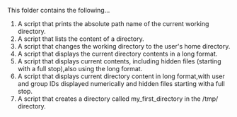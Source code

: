 This folder contains the following...

1. A script that prints the absolute path name of the current working directory.
2. A script that lists the content of a directory.
3. A script that changes the working directory to the user's home directory.
4. A script that displays the current directory contents in a long format.
5. A script that displays current contents, including hidden files (starting with a full stop),also using the long format.
6. A script that displays current directory content in long format,with user and group IDs displayed numerically and hidden files starting witha full stop.
7. A script that creates a directory called my_first_directory in the /tmp/ directory.
